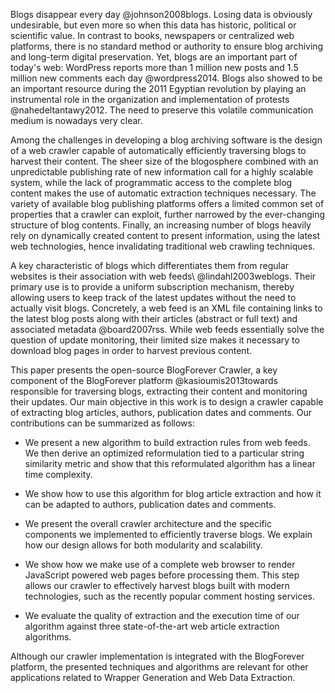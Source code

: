 Blogs disappear every day @johnson2008blogs. Losing data is obviously undesirable, but even more so when this data has historic, political or scientific value. In contrast to books, newspapers or centralized web platforms, there is no standard method or authority to ensure blog archiving and long-term digital preservation. Yet, blogs are an important part of today's web: WordPress reports more than 1 million new posts and 1.5 million new comments each day @wordpress2014. Blogs also showed to be an important resource during the 2011 Egyptian revolution by playing an instrumental role in the organization and implementation of protests @nahedeltantawy2012. The need to preserve this volatile communication medium is nowadays very clear.

Among the challenges in developing a blog archiving software is the design of a web crawler capable of automatically efficiently traversing blogs to harvest their content. The sheer size of the blogosphere combined with an unpredictable publishing rate of new information call for a highly scalable system, while the lack of programmatic access to the complete blog content makes the use of automatic extraction techniques necessary. The variety of available blog publishing platforms offers a limited common set of properties that a crawler can exploit, further narrowed by the ever-changing structure of blog contents. Finally, an increasing number of blogs heavily rely on dynamically created content to present information, using the latest web technologies, hence invalidating traditional web crawling techniques.

A key characteristic of blogs which differentiates them from regular websites is their association with web feeds\ @lindahl2003weblogs. Their primary use is to provide a uniform subscription mechanism, thereby allowing users to keep track of the latest updates without the need to actually visit blogs. Concretely, a web feed is an XML file containing links to the latest blog posts along with their articles (abstract or full text) and associated metadata @board2007rss. While web feeds essentially solve the question of update monitoring, their limited size makes it necessary to download blog pages in order to harvest previous content.

This paper presents the open-source BlogForever Crawler, a key component of the BlogForever platform @kasioumis2013towards responsible for traversing blogs, extracting their content and monitoring their updates. Our main objective in this work is to design a crawler capable of extracting blog articles, authors, publication dates and comments. Our contributions can be summarized as follows:

  - We present a new algorithm to build extraction rules from web feeds. We then derive an optimized reformulation tied to a particular string similarity metric and show that this reformulated algorithm has a linear time complexity.
  
  - We show how to use this algorithm for blog article extraction and how it can be adapted to authors, publication dates and comments.
  
  - We present the overall crawler architecture and the specific components we implemented to efficiently traverse blogs. We explain how our design allows for both modularity and scalability.
  
  - We show how we make use of a complete web browser to render JavaScript powered web pages before processing them. This step allows our crawler to effectively harvest blogs built with modern technologies, such as the recently popular comment hosting services.
  
  - We evaluate the quality of extraction and the execution time of our algorithm against three state-of-the-art web article extraction algorithms.
  
Although our crawler implementation is integrated with the BlogForever platform, the presented techniques and algorithms are relevant for other applications related to Wrapper Generation and Web Data Extraction.
